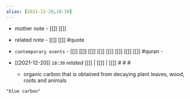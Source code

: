 ```yaml
---
alias: [2021-12-20,18:30]
---
```

- mother note - [[]] [[]]
- related note - [[]] [[]] #quote 
- `contemporary events` - [[]] [[]] [[]] [[]] [[]] [[]] [[]] [[]] #quran -

- [[2021-12-20]]  `18:30` _related_ [[]] | [[]] | [[]] # # #
	- organic carbon that is obtained from decaying plant leaves, wood, roots and animals

```query
"blue carbon"
```